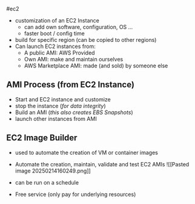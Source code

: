 #ec2
- customization of an EC2 Instance
	- can add own software, configuration, OS ...
	- faster boot / config time
- build for specific region (can be copied to other regions)
- Can launch EC2 instances from:
	- A public AMI: AWS Provided
	- Own AMI: make and maintain ourselves
	- AWS Marketplace AMI: made (and sold) by someone else
## AMI Process (from EC2 Instance)
- Start and EC2 instance and customize
- stop the instance (*for data integrity*)
- Build an AMI (*this also creates EBS Snapshots*)
- launch other instances from AMI

## EC2 Image Builder
- used to automate the creation of VM or container images
- Automate the creation, maintain, validate and test EC2 AMIs
![[Pasted image 20250214160249.png]]

- can be run on a schedule
- Free service (only pay for underlying resources)